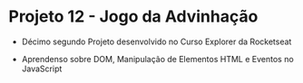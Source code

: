 # Projeto 12 - Jogo da Advinhação

- Décimo segundo Projeto desenvolvido no Curso Explorer da Rocketseat

- Aprendenso sobre DOM, Manipulação de Elementos HTML e Eventos no JavaScript




